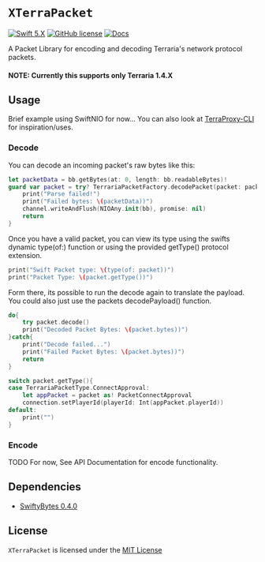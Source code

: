 # `XTerraPacket`
[![Swift 5.X](https://img.shields.io/badge/Swift-5.X-blue.svg)](https://developer.apple.com/swift/)
[![GitHub license](https://img.shields.io/badge/license-MIT-lightgrey.svg)](LICENSE)
[![Docs](http://img.shields.io/badge/read_the-docs-2196f3.svg)](https://xenoxiluna.github.io/XTerraPacket/index.html)

A Packet Library for encoding and decoding Terraria's network protocol packets.

#### NOTE: Currently this supports only Terraria 1.4.X

 ## Usage
 Brief example using SwiftNIO for now... You can also look at [TerraProxy-CLI](https://github.com/Xenoxiluna/TerraProxy-CLI) for inspiration/uses.
 
 ### Decode
 You can decode an incoming packet's raw bytes like this:
```swift
let packetData = bb.getBytes(at: 0, length: bb.readableBytes)!
guard var packet = try? TerrariaPacketFactory.decodePacket(packet: packetData) else {
    print("Parse failed!")
    print("Failed bytes: \(packetData))")
    channel.writeAndFlush(NIOAny.init(bb), promise: nil)
    return
}
```

Once you have a valid packet, you can view its type using the swifts dynamic type(of:) function or using the provided getType() protocol extension.
```swift
print("Swift Packet type: \(type(of: packet))")
print("Packet Type: \(packet.getType())")
```

Form there, its possible to run the decode again to translate the payload. You could also just use the packets decodePayload() function.
```swift
do{
    try packet.decode()
    print("Decoded Packet Bytes: \(packet.bytes))")
}catch{
    print("Decode failed...")
    print("Failed Packet Bytes: \(packet.bytes))")
    return
}

switch packet.getType(){
case TerrariaPacketType.ConnectApproval:
    let appPacket = packet as! PacketConnectApproval
    connection.setPlayerId(playerId: Int(appPacket.playerId))
default:
    print("")
}
```
 
 ### Encode
 TODO
 For now, See API Documentation for encode functionality.
 
 ## Dependencies

- [SwiftyBytes 0.4.0](https://github.com/Xenoxiluna/SwiftyBytes)

 ## License

 `XTerraPacket` is licensed under the [MIT License](LICENSE)
